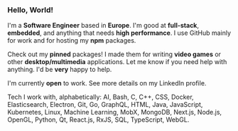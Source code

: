 ### Hello, World!

I'm a **Software Engineer** based in **Europe**. I'm good at **full-stack**, **embedded**, and anything that needs **high performance**. I use GitHub mainly for work and for hosting my **npm** packages.

Check out my **pinned** packages! I made them for writing **video games** or other **desktop/multimedia** applications. Let me know if you need help with anything. I'd be **very** happy to help.

I'm currently **open** to work. See more details on my LinkedIn profile.

Tech I work with, alphabetically: AI, Bash, C, C++, CSS, Docker, Elasticsearch, Electron, Git, Go, GraphQL, HTML, Java, JavaScript, Kubernetes, Linux, Machine Learning, MobX, MongoDB, Next.js, Node.js, OpenGL, Python, Qt, React.js, RxJS, SQL, TypeScript, WebGL.
